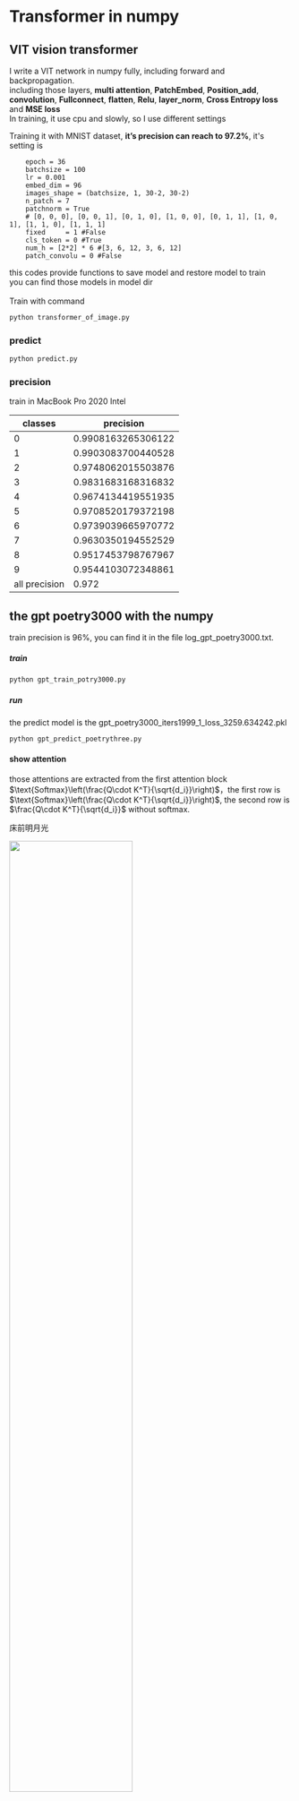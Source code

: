 # Transformer in numpy
## VIT vision transformer
I write a VIT network in numpy fully, including forward and backpropagation.<br>
including those layers, **multi attention**, **PatchEmbed**, **Position_add**, **convolution**, **Fullconnect**, **flatten**, **Relu**, **layer_norm**, **Cross Entropy loss** and **MSE loss**<br>
In training, it use cpu and slowly, so I use different settings<br>

Training it with MNIST dataset, **it’s precision can reach to 97.2%**, it's setting is <br>
```
    epoch = 36
    batchsize = 100
    lr = 0.001
    embed_dim = 96
    images_shape = (batchsize, 1, 30-2, 30-2)
    n_patch = 7
    patchnorm = True
    # [0, 0, 0], [0, 0, 1], [0, 1, 0], [1, 0, 0], [0, 1, 1], [1, 0, 1], [1, 1, 0], [1, 1, 1]
    fixed     = 1 #False
    cls_token = 0 #True
    num_h = [2*2] * 6 #[3, 6, 12, 3, 6, 12]
    patch_convolu = 0 #False
```

this codes provide functions to save model and restore model to train<br>
you can find those models in model dir<br><br>
Train with command<br>
```Bash []
python transformer_of_image.py
```

### predict

```Bash []
python predict.py
```

### precision
train in MacBook Pro 2020 Intel

| classes | precision |
| ------ | ------ |
| 0 | 0.9908163265306122 |
| 1 | 0.9903083700440528 |
| 2 | 0.9748062015503876 |
| 3 | 0.9831683168316832 |
| 4 | 0.9674134419551935 |
| 5 | 0.9708520179372198 |
| 6 | 0.9739039665970772 |
| 7 | 0.9630350194552529 |
| 8 | 0.9517453798767967 |
| 9 | 0.9544103072348861 |
| all precision | 0.972 |

## the gpt poetry3000 with the numpy
train precision is 96%, you can find it in the file log_gpt_poetry3000.txt.

##### train
```Bash []
python gpt_train_potry3000.py
```

##### run 
the predict model is the gpt_poetry3000_iters1999_1_loss_3259.634242.pkl
```Bash []
python gpt_predict_poetrythree.py
```

#### show attention
those attentions are extracted from the first attention block $\text{Softmax}\left(\frac{Q\cdot K^T}{\sqrt{d_i}}\right)$，the first row is $\text{Softmax}\left(\frac{Q\cdot K^T}{\sqrt{d_i}}\right)$, the second row is $\frac{Q\cdot K^T}{\sqrt{d_i}}$ without softmax.

床前明月光

<img src="./dataset/cqmyg.png" width="66%"/> 

满树桃花映日开

<img src="./dataset/msthyrk.png" width="66%"/>

山高江水深

<img src="./dataset/sgjss.png" width="66%"/>

usage:
```Bash []
python gpt\show_attention.py
```

##### blogs 
[https://zhuanlan.zhihu.com/p/659018819 numpy实现GPT的decoder来产生旧诗词的](https://zhuanlan.zhihu.com/p/659018819)

**Result**
```
拂马似尘飞。 叶浓知柳密，花尽觉梅疏。兰生未可握，蒲小不堪书。 梅含今春树，还临先日池。人怀前岁忆，
花发故年枝。 池平生已合，林花发稍稠。风入花枝动，日照水光浮。 空庭高楼月，非复三五圆。

一戍鸣烟直，平沙落日迟。 露寒金掌重，天近玉绳低。 惊蝉移古柳，斗雀堕寒庭。 鹤传沧海信，僧和白云诗。 
鸟暝风沉角，天清月上旗。 多年不道姓，几日旋移家。 喧风生木末，迟景入泉心。 湘云随雁断，

其如旅病牵。抱琴传此意，栖岳计何年。暮倚中流楫，闻歌徒自怜。 侍史趋清禁，承恩下直庐。瓶馀赊得酒，
架积赐来书。刻凤才何有，雕虫习未除。由来少尘事，寂寞意何如。 锦石带寒英，秋光澹客情。色增

一天渠终更谁先，聊复怜渠与酒钱。富贵不愁天不管，不应丘壑也关天。 雨涨平池绿似淮，半扉春水眼慵开。
无钱得买扁舟去，莫道旧来今不来。相望千家信不通，悬知春在雨声中。蹇驴欲去愁泥滑，安得西飞六尺

谁寞经旬见此枝。 花开犹未报人知，花下行吟漫自思。花若能言应笑我，年年无酒只题诗。 晚发西山舟欲北，
天风吹我复还家。十年一到非容易，独立平原看稻花。 新开竹径贮秋多，携酒烦公每见过。月出未高公已

去愁架子之酒楼。 危桥当古寺，闲倚喜同僧。极浦霁秋雨，扁舟明夜灯。风沈人语远，潮涨月华升。万事空凝念，
其如总未能。 松间灯夕过，顾影在天涯。雪暝迷归鹤，春寒误早花。艰难知世味，贫病厌年华。故国

忽孙共读书。 云沈秋驿雨，鸡送晓窗灯。 门当车马道，帘隔利名尘。 云开千里月，风动一天星。 绿涨他山雨，
青浮近市烟。 月色四时好，人心此夜偏。 春水有秀色，野云无俗姿。 出处自有时，人生安得偕

归弱。 问落莫空山里，唤入诗人几案来。 云欲开时又不开，问天觅阵好风催。雨无多落泥偏滑，溪不胜深岸故颓。
添尽红炉著尽衣，一杯方觉暖如痴。人言霜后寒无奈，春在瓮中渠不知。 梅不嫌疏杏要繁，主人何

黯其将雨。嗟我怀人，道修且阻。眷此区区，俯仰再抚。良辰过鸟，逝不我伫。 意不若义，义不若利。利之使人，
能忘生死。利不若义，义不若意。意之使人，能动天地。 居暗观明，居静观动。居简观繁，居轻

更长烛屡花。一轮观浴兔，两部听鸣蛙。 诚能得初心，何必返初服。有以固中扃，不须防外逐。 野驿人稀到，
空庭草自生。霜清殊未觉，雨细更含晴。 老屋愁风破，空林过雨乾。飘零黄叶满，寂寞野香残

月在画楼西。 妾如江边花，君如江上水。花落随水流，东风吹不起。 妾家横塘东，与郎乍相逢。郎来不须问，
门外植梧桐。 昼静暖风微，帘垂客到稀。画梁双燕子，不敢傍人飞。 水抱孤村远，山通一

何山起暮馀。当庭波始阔，峡水月常阴。魂梦犹难到，愁君白发侵。 水如树欲静，滩如风不宁。百里断肠声，
当年游子听。一往不可复，此行安所欲。千古流水心，耿耿在幽独。 疏放难违性，苔荒野巷深。到门黄叶雨

片处处云生。 零落雪霜后，犹含千载春。一株化为石，谁是种时人。 佛心随处见，层出更分明。不用催灯火，
天高月自生。 乾坤皆数五，日月正符同。但仰重离照，难名厚载功。 水畔幡竿险，分符得异恩。

仰彼苍苍可奈何。浊酒一杯愁未解，唾壶击碎不成歌。 木犀香透越山云，记得根从海上分。恨杀西风夜来恶，
一枝摧处正愁君。 天意于人有浅深，人于天意岂容心。一行一止惟时耳，此道堂堂古到今。 丹鼎刀圭炼

镜日上。我怀前岁忆，花发故年枝。 池平生已合，林花发稍稠。风入花枝动，日照水光浮。 空庭高楼月，
非复三五圆。何须照床里，终是一人眠。 别怨凄歌响，离啼湿舞衣。愿假乌栖曲，翻从南向飞。 三洲断江口

月上秋来醉，空斋夜落声。隔床惊昨梦，隐几话平生。灯净书还读，香销句忽成。他年相望处，吾亦用吾情。 
羡棹吴松曲，来寻独冷盟。误听对床雨，唤作打篷声。漏缓更筹滴，春从水驿生。晓云驱宿翳，我欲趁新晴
```

## gpt character numpy
in directory `gpt_character`

just 100 steps training, it will merge.

**Train and predict**
```Bash []
python gpt_character\gpt_train_english_char.py
python gpt_character\gpt_charpredict.py
```

**Result**
```
'cdefg: cdefghijklmnopqrstuvwxyzabcdefghijk',
```

## blogs
[numpy实现VIT vision transformer在MNIST-https://zhuanlan.zhihu.com/p/645326689](https://zhuanlan.zhihu.com/p/645326689)<br>

[transformer网络内attention使用的multi-head](https://zhuanlan.zhihu.com/p/695771281)

[transformer网络内attention使用的mask](https://zhuanlan.zhihu.com/p/645442074?)


总共实现了这几个层：

[numpy实现vision transformer图像输入的patch-https://zhuanlan.zhihu.com/p/645318207](https://zhuanlan.zhihu.com/p/645318207)

[numpy实现vision transformer的position embedding-https://zhuanlan.zhihu.com/p/645320199](https://zhuanlan.zhihu.com/p/645320199)

[numpy实现multi-attention层的前向传播和反向传播-https://zhuanlan.zhihu.com/p/645311459](https://zhuanlan.zhihu.com/p/645311459)

[全连接层的前向传播和反向传播-https://zhuanlan.zhihu.com/p/642043155](https://zhuanlan.zhihu.com/p/642043155)

[损失函数的前向传播和反向传播-https://zhuanlan.zhihu.com/p/642025009](https://zhuanlan.zhihu.com/p/642025009)

## Reference
[https://github.com/google-research/vision_transformer/blob/main/vit_jax/models_vit.py](https://github.com/google-research/vision_transformer/blob/main/vit_jax/models_vit.py)<br>
[https://github.com/UdbhavPrasad072300/Transformer-Implementations/blob/main/notebooks/MNIST%20Classification%20-%20ViT.ipynb](https://github.com/UdbhavPrasad072300/Transformer-Implementations/blob/main/notebooks/MNIST%20Classification%20-%20ViT.ipynb)<br>
[https://github.com/s-chh/PyTorch-Vision-Transformer-ViT-MNIST/tree/main](https://github.com/s-chh/PyTorch-Vision-Transformer-ViT-MNIST/tree/main)<br>
[https://itp.uni-frankfurt.de/~gros/StudentProjects/WS22_23_VisualTransformer/](https://itp.uni-frankfurt.de/~gros/StudentProjects/WS22_23_VisualTransformer/)<br>
[https://jamesmccaffrey.wordpress.com/2023/01/10/a-naive-transformer-architecture-for-mnist-classification-using-pytorch/](https://jamesmccaffrey.wordpress.com/2023/01/10/a-naive-transformer-architecture-for-mnist-classification-using-pytorch/)<br>
[https://medium.com/mlearning-ai/vision-transformers-from-scratch-pytorch-a-step-by-step-guide-96c3313c2e0c](https://medium.com/mlearning-ai/vision-transformers-from-scratch-pytorch-a-step-by-step-guide-96c3313c2e0c)<br>
[https://github.com/BrianPulfer/PapersReimplementations/blob/main/vit/vit_torch.py](https://github.com/BrianPulfer/PapersReimplementations/blob/main/vit/vit_torch.py)<br>
[https://github.com/microsoft/Swin-Transformer](https://github.com/microsoft/Swin-Transformer)<br>
[https://huggingface.co/docs/transformers/v4.27.0/model_doc/vit](https://huggingface.co/docs/transformers/v4.27.0/model_doc/vit)<br>